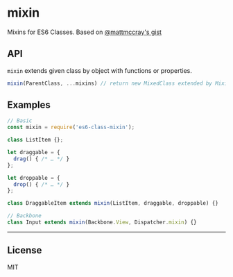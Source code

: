 # mixin

Mixins for ES6 Classes. Based on [@mattmccray's gist](https://gist.github.com/mattmccray/e41e2bf18b13a153ce67)

## API

`mixin` extends given class by object with functions or properties.

```js
mixin(ParentClass, ...mixins) // return new MixedClass extended by Mixins
```

## Examples

```js
// Basic
const mixin = require('es6-class-mixin');

class ListItem {};

let draggable = {
  drag() { /* … */ }
};

let droppable = {
  drop() { /* … */ }
};

class DraggableItem extends mixin(ListItem, draggable, droppable) {}
```

```js
// Backbone
class Input extends mixin(Backbone.View, Dispatcher.mixin) {}
```

- - -

## License

MIT

